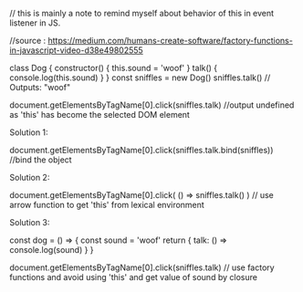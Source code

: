 // this is mainly a note to remind myself about behavior of this in event listener in JS.

//source : https://medium.com/humans-create-software/factory-functions-in-javascript-video-d38e49802555

class Dog {
  constructor() {
    this.sound = 'woof'
  }
  talk() {
    console.log(this.sound)
  }
}
const sniffles = new Dog()
sniffles.talk() // Outputs: "woof"

document.getElementsByTagName[0].click(sniffles.talk) //output undefined as 'this' has become the selected DOM element

Solution 1:

document.getElementsByTagName[0].click(sniffles.talk.bind(sniffles)) //bind the object

Solution 2: 

document.getElementsByTagName[0].click( () => sniffles.talk() )  // use arrow function to get 'this' from lexical environment

Solution 3: 

const dog = () => {
  const sound = 'woof'
  return {
    talk: () => console.log(sound)
  }
}

document.getElementsByTagName[0].click(sniffles.talk) // use factory functions and avoid using 'this' and get value of sound by closure
